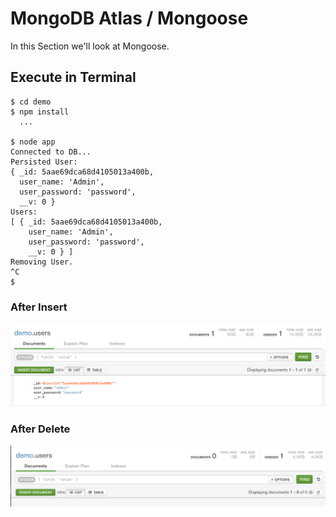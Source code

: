 # MongoDB Atlas / Mongoose
In this Section we'll look at Mongoose.

## Execute in Terminal
```
$ cd demo
$ npm install
  ...

$ node app
Connected to DB...
Persisted User:
{ _id: 5aae69dca68d4105013a400b,
  user_name: 'Admin',
  user_password: 'password',
  __v: 0 }
Users:
[ { _id: 5aae69dca68d4105013a400b,
    user_name: 'Admin',
    user_password: 'password',
    __v: 0 } ]
Removing User.
^C
$
```

### After Insert
![MongoDB Compass](img/img_1.png?raw=true "MongoDB Compass")

### After Delete
![MongoDB Compass](img/img_2.png?raw=true "MongoDB Compass")
